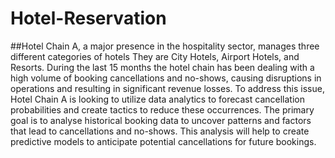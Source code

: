# Hotel-Reservation
##Hotel Chain A, a major presence in the hospitality sector, manages three different categories
of hotels They are City Hotels, Airport Hotels, and Resorts. During the last 15 months the hotel
chain has been dealing with a high volume of booking cancellations and no-shows, causing
disruptions in operations and resulting in significant revenue losses. To address this issue, Hotel
Chain A is looking to utilize data analytics to forecast cancellation probabilities and create
tactics to reduce these occurrences. The primary goal is to analyse historical booking data to
uncover patterns and factors that lead to cancellations and no-shows. This analysis will help to
create predictive models to anticipate potential cancellations for future bookings.
